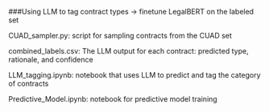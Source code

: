 ###Using LLM to tag contract types -> finetune LegalBERT on the labeled set



CUAD_sampler.py: script for sampling contracts from the CUAD set

combined_labels.csv: The LLM output for each contract: predicted type, rationale, and confidence

LLM_tagging.ipynb: notebook that uses LLM to predict and tag the category of contracts 

Predictive_Model.ipynb: notebook for predictive model training
